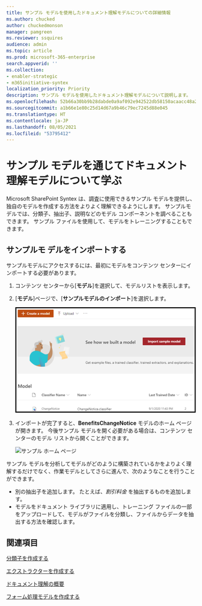 ```yaml
---
title: サンプル モデルを使用したドキュメント理解モデルについての詳細情報
ms.author: chucked
author: chuckedmonson
manager: pamgreen
ms.reviewer: ssquires
audience: admin
ms.topic: article
ms.prod: microsoft-365-enterprise
search.appverid: ''
ms.collection:
- enabler-strategic
- m365initiative-syntex
localization_priority: Priority
description: サンプル モデルを使用したドキュメント理解モデルについて説明します。
ms.openlocfilehash: 52b66a30bb9b28dabde0a9af092e942522db58150acaacc48a23bc105fcb1dce
ms.sourcegitcommit: a1b66e1e80c25d14d67a9b46c79ec7245d88e045
ms.translationtype: HT
ms.contentlocale: ja-JP
ms.lasthandoff: 08/05/2021
ms.locfileid: "53795412"
---
```

# <a name="learn-about-document-understanding-models-through-a-sample-model"></a>サンプル モデルを通じてドキュメント理解モデルについて学ぶ

Microsoft SharePoint Syntex は、調査に使用できるサンプル モデルを提供し、独自のモデルを作成する方法をよりよく理解できるようにします。 サンプルモデルでは、分類子、抽出子、説明などのモデル コンポーネントを調べることもできます。 サンプル ファイルを使用して、モデルをトレーニングすることもできます。

## <a name="import-the-sample-model"></a>サンプルモ デルをインポートする

サンプルモデルにアクセスするには、最初にモデルをコンテンツ センターにインポートする必要があります。

1. コンテンツ センターから[**モデル**]を選択して、モデルリストを表示します。</br>
2. [**モデル**]ページで、[**サンプルモデルのインポート**]を選択します。</br>

    ![サンプル モデルのインポート](../media/content-understanding/import-sample-model.png) </br>

3. インポートが完了すると、**BenefitsChangeNotice** モデルのホーム ページが開きます。 今後サンプル モデルを開く必要がある場合は、コンテンツ センターのモデル リストから開くことができます。 </br>

     ![サンプル ホーム ページ](../media/content-understanding/sample-home-page.png)</br>

サンプル モデルを分析してモデルがどのように構築されているかをよりよく理解するだけでなく、作業モデルとしてさらに進んで、次のようなことを行うことができます。

- 別の抽出子を追加します。 たとえば、*割引料金* を抽出するものを追加します。
- モデルをドキュメント ライブラリに適用し、トレーニング ファイルの一部をアップロードして、モデルがファイルを分類し、ファイルからデータを抽出する方法を確認します。


## <a name="see-also"></a>関連項目
[分類子を作成する](create-a-classifier.md)

[エクストラクターを作成する](create-an-extractor.md)

[ドキュメント理解の概要](document-understanding-overview.md)

[フォーム処理モデルを作成する](create-a-form-processing-model.md)  
